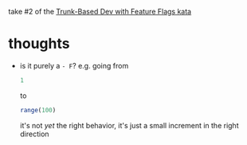 take #2 of the [Trunk-Based Dev with Feature Flags kata](../tbd-ff/README.md)

# thoughts

- is it purely a `- F`?
  e.g. going from
  ```ts
  1
  ```
  to
  ```ts
  range(100)
  ```
  it's not _yet_ the right behavior, it's just a small increment in the right direction
  